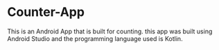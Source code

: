 # Counter-App
This is an Android App that is built for counting. this app was built using Android Studio and the programming language used is Kotlin.
